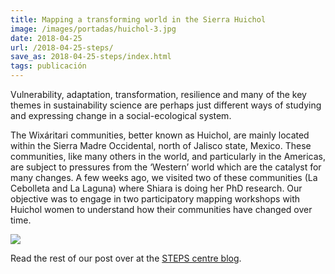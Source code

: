 ```yaml
---
title: Mapping a transforming world in the Sierra Huichol
image: /images/portadas/huichol-3.jpg
date: 2018-04-25
url: /2018-04-25-steps/
save_as: 2018-04-25-steps/index.html
tags: publicación
---
```


Vulnerability, adaptation, transformation, resilience and many of the
key themes in sustainability science are perhaps just different ways
of studying and expressing change in a social-ecological system.

The Wixáritari communities, better known as Huichol, are mainly
located within the Sierra Madre Occidental, north of Jalisco state,
Mexico. These communities, like many others in the world, and
particularly in the Americas, are subject to pressures from the
‘Western’ world which are the catalyst for many changes. A few weeks
ago, we visited two of these communities (La Cebolleta and La Laguna)
where Shiara is doing her PhD research. Our objective was to engage in
two participatory mapping workshops with Huichol women to understand
how their communities have changed over time.

<img src="https://steps-centre.org/wp-content/uploads/2018/04/huichol-5.jpg">


Read the rest of our post over at the [STEPS centre blog](https://steps-centre.org/blog/mapping-transforming-world-sierra-huichol-mexico/).
